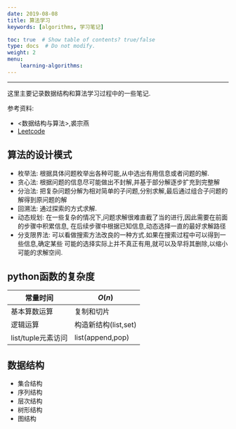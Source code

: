 ```yaml
---
date: 2019-08-08
title: 算法学习
keywords: [algorithms, 学习笔记]

toc: true  # Show table of contents? true/false
type: docs  # Do not modify.
weight: 2
menu: 
    learning-algorithms:
---
```

---
这里主要记录数据结构和算法学习过程中的一些笔记.


参考资料: 

- <数据结构与算法>,裘宗燕
- [Leetcode](hhtp://leetcode.com/problemset/all)


## 算法的设计模式

- 枚举法: 根据具体问题枚举出各种可能,从中选出有用信息或者问题的解.
- 贪心法: 根据问题的信息尽可能做出不封解,并基于部分解逐步扩充到完整解
- 分治法: 把复杂问题分解为相对简单的子问题,分别求解,最后通过组合子问题的解得到原问题的解
- 回溯法: 通过探索的方式求解.
- 动态规划: 在一些复杂的情况下,问题求解很难直截了当的进行,因此需要在前面的步骤中积累信息,
在后续步骤中根据已知信息,动态选择一直的最好求解路径
- 分支限界法: 可以看做搜索方法改良的一种方式.如果在搜索过程中可以得到一些信息,确定某些
可能的选择实际上并不真正有用,就可以及早将其删除,以缩小可能的求解空间.

## python函数的复杂度

| 常量时间           | $O(n)$               |
| ------------------ | -------------------- |
| 基本算数运算       | 复制和切片           |
| 逻辑运算           | 构造新结构(list,set) |
| list/tuple元素访问 | list(append,pop)  |

## 数据结构

- 集合结构
- 序列结构
- 层次结构
- 树形结构
- 图结构
